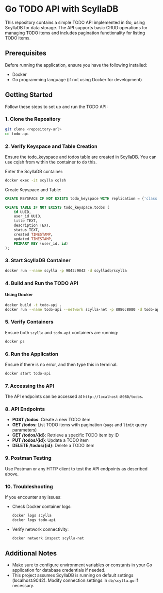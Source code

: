 # Go TODO API with ScyllaDB

This repository contains a simple TODO API implemented in Go, using ScyllaDB for data storage. The API supports basic CRUD operations for managing TODO items and includes pagination functionality for listing TODO items.

## Prerequisites

Before running the application, ensure you have the following installed:

- Docker
- Go programming language (if not using Docker for development)

## Getting Started

Follow these steps to set up and run the TODO API:

### 1. Clone the Repository

```bash
git clone <repository-url>
cd todo-api
```

### 2. Verify Keyspace and Table Creation

Ensure the todo_keyspace and todos table are created in ScyllaDB. You can use cqlsh from within the container to do this.

Enter the ScyllaDB container:

```bash
docker exec -it scylla cqlsh
```

Create Keyspace and Table:

```sql
CREATE KEYSPACE IF NOT EXISTS todo_keyspace WITH replication = {'class': 'SimpleStrategy', 'replication_factor': 1};

CREATE TABLE IF NOT EXISTS todo_keyspace.todos (
    id UUID,
    user_id UUID,
    title TEXT,
    description TEXT,
    status TEXT,
    created TIMESTAMP,
    updated TIMESTAMP,
    PRIMARY KEY (user_id, id)
);
```

### 3. Start ScyllaDB Container

```bash
docker run --name scylla -p 9042:9042 -d scylladb/scylla
```

### 4. Build and Run the TODO API

#### Using Docker

```bash
docker build -t todo-api .
docker run --name todo-api --network scylla-net -p 8080:8080 -d todo-api
```

### 5. Verify Containers

Ensure both `scylla` and `todo-api` containers are running:

```bash
docker ps
```

### 6. Run the Application

Ensure if there is no error, and then type this in terminal.

```bash
docker start todo-api
```

### 7. Accessing the API

The API endpoints can be accessed at `http://localhost:8080/todos`.

### 8. API Endpoints

- **POST /todos**: Create a new TODO item
- **GET /todos**: List TODO items with pagination (`page` and `limit` query parameters)
- **GET /todos/{id}**: Retrieve a specific TODO item by ID
- **PUT /todos/{id}**: Update a TODO item
- **DELETE /todos/{id}**: Delete a TODO item

### 9. Postman Testing

Use Postman or any HTTP client to test the API endpoints as described above.

### 10. Troubleshooting

If you encounter any issues:

- Check Docker container logs:
  ```bash
  docker logs scylla
  docker logs todo-api
  ```
- Verify network connectivity:
  ```bash
  docker network inspect scylla-net
  ```

## Additional Notes

- Make sure to configure environment variables or constants in your Go application for database credentials if needed.
- This project assumes ScyllaDB is running on default settings (localhost:9042). Modify connection settings in `db/scylla.go` if necessary.
